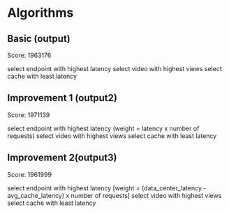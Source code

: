 # Algorithms

## Basic (output)

Score: 1963176

select endpoint with highest latency
    select video with highest views
        select cache with least latency

## Improvement 1 (output2)

Score: 1971139

select endpoint with highest latency (weight = latency x number of requests)
    select video with highest views
        select cache with least latency


## Improvement 2(output3)

Score: 1961999

select endpoint with highest latency [weight = (data_center_latency - avg_cache_latency) x number of requests]
    select video with highest views
        select cache with least latency